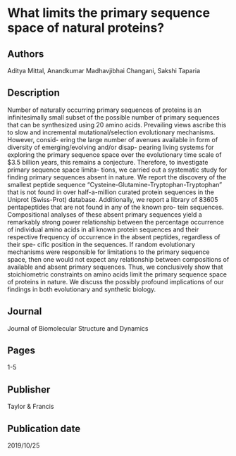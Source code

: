 # What limits the primary sequence space of natural proteins?

## Authors 
Aditya Mittal, Anandkumar Madhavjibhai Changani, Sakshi Taparia

## Description
Number of naturally occurring primary sequences of proteins is an infinitesimally small subset of the possible number of primary sequences that can be synthesized using 20 amino acids. Prevailing views ascribe this to slow and incremental mutational/selection evolutionary mechanisms. However, consid- ering the large number of avenues available in form of diversity of emerging/evolving and/or disap- pearing living systems for exploring the primary sequence space over the evolutionary time scale of $3.5 billion years, this remains a conjecture. Therefore, to investigate primary sequence space limita- tions, we carried out a systematic study for finding primary sequences absent in nature. We report the discovery of the smallest peptide sequence “Cysteine-Glutamine-Tryptophan-Tryptophan” that is not found in over half-a-million curated protein sequences in the Uniprot (Swiss-Prot) database. Additionally, we report a library of 83605 pentapeptides that are not found in any of the known pro- tein sequences. Compositional analyses of these absent primary sequences yield a remarkably strong power relationship between the percentage occurrence of individual amino acids in all known protein sequences and their respective frequency of occurrence in the absent peptides, regardless of their spe- cific position in the sequences. If random evolutionary mechanisms were responsible for limitations to the primary sequence space, then one would not expect any relationship between compositions of available and absent primary sequences. Thus, we conclusively show that stoichiometric constraints on amino acids limit the primary sequence space of proteins in nature. We discuss the possibly profound implications of our findings in both evolutionary and synthetic biology.

## Journal
Journal of Biomolecular Structure and Dynamics

## Pages
1-5

## Publisher
Taylor & Francis

## Publication date
2019/10/25
